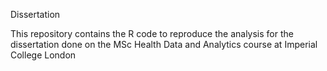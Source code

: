 Dissertation

This repository contains the R code to reproduce the analysis for the dissertation done on the MSc Health Data and Analytics course at Imperial College London
